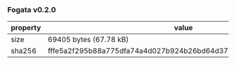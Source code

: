 ### Fogata v0.2.0

property | value
--- | ---
size | 69405 bytes (67.78 kB)
sha256 | fffe5a2f295b88a775dfa74a4d027b924b26bd64d372fa1974a43e2764d23b4c